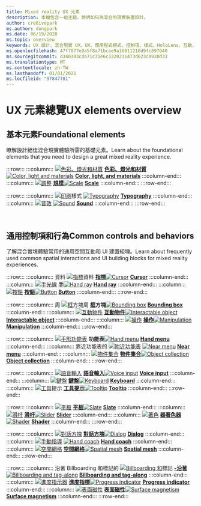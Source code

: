 ```yaml
---
title: Mixed reality UX 元素
description: 本檔包含一組主題，說明如何為混合的現實裝置設計。
author: cre8ivepark
ms.author: dongpark
ms.date: 06/19/2020
ms.topic: overview
keywords: UX 設計、混合現實 UX、UX、應用程式模式、控制項、樣式、HoloLens、互動、空間互動、空間 UI、UX 元素、行為、建立區塊、印刷、色彩、混合現實耳機、windows mixed reality 耳機、虛擬實境耳機、HoloLens、MRTK、混合現實工具組
ms.openlocfilehash: 47f7877e9a5f8a71bcae9a16011210d9fc897040
ms.sourcegitcommit: d340303cda71c31e6c3320231473d623c0930d33
ms.translationtype: MT
ms.contentlocale: zh-TW
ms.lasthandoff: 01/01/2021
ms.locfileid: "97847781"
---
```

# <a name="ux-elements-overview"></a><span data-ttu-id="89c3b-104">UX 元素總覽</span><span class="sxs-lookup"><span data-stu-id="89c3b-104">UX elements overview</span></span>

## <a name="foundational-elements"></a><span data-ttu-id="89c3b-105">基本元素</span><span class="sxs-lookup"><span data-stu-id="89c3b-105">Foundational elements</span></span>
<span data-ttu-id="89c3b-106">瞭解設計絕佳混合現實體驗所需的基礎元素。</span><span class="sxs-lookup"><span data-stu-id="89c3b-106">Learn about the foundational elements that you need to design a great mixed reality experience.</span></span>

:::row:::
    :::column:::
       <span data-ttu-id="89c3b-107">[ ![ 色彩、燈光和材質](images/640px-fragments.png)](color-light-and-materials.md) **[色彩、燈光和材質](color-light-and-materials.md)**</span><span class="sxs-lookup"><span data-stu-id="89c3b-107">[![Color, light and materials](images/640px-fragments.png)](color-light-and-materials.md) **[Color, light, and materials](color-light-and-materials.md)**</span></span>
    :::column-end:::
    :::column:::
       <span data-ttu-id="89c3b-108">[ ![ 調整](images/volvo-cars-microsoft-hololens-experience01-640px.png)](scale.md) **[規模](scale.md)**</span><span class="sxs-lookup"><span data-stu-id="89c3b-108">[![Scale](images/volvo-cars-microsoft-hololens-experience01-640px.png)](scale.md) **[Scale](scale.md)**</span></span>
    :::column-end:::
:::row-end:::

:::row:::
    :::column:::
       <span data-ttu-id="89c3b-109">[ ![ 印刷](images/typography-cover.png)](typography.md)樣式 **[](typography.md)**</span><span class="sxs-lookup"><span data-stu-id="89c3b-109">[![Typography](images/typography-cover.png)](typography.md) **[Typography](typography.md)**</span></span>
    :::column-end:::
    :::column:::
       <span data-ttu-id="89c3b-110">[ ![ 音效](images/spatialaudio.png)](spatial-sound-design.md) **[](spatial-sound-design.md)**</span><span class="sxs-lookup"><span data-stu-id="89c3b-110">[![Sound](images/spatialaudio.png)](spatial-sound-design.md) **[Sound](spatial-sound-design.md)**</span></span>
    :::column-end:::
:::row-end:::

<br>

## <a name="common-controls-and-behaviors"></a><span data-ttu-id="89c3b-111">通用控制項和行為</span><span class="sxs-lookup"><span data-stu-id="89c3b-111">Common controls and behaviors</span></span>
<span data-ttu-id="89c3b-112">了解混合實境體驗常用的通用空間互動和 UI 建置組塊。</span><span class="sxs-lookup"><span data-stu-id="89c3b-112">Learn about frequently used common spatial interactions and UI building blocks for mixed reality experiences.</span></span>

:::row:::
    :::column:::
       <span data-ttu-id="89c3b-113">資料 [ ![ 指標](images/UX_Hero_Cursor.jpg)](cursors.md)資料 **[指標](cursors.md)**</span><span class="sxs-lookup"><span data-stu-id="89c3b-113">[![Cursor](images/UX_Hero_Cursor.jpg)](cursors.md) **[Cursor](cursors.md)**</span></span>
    :::column-end:::
    :::column:::
       <span data-ttu-id="89c3b-114">[ ![ 手光線](images/UX_Hero_HandRay.jpg)](point-and-commit.md) **[手](point-and-commit.md)**</span><span class="sxs-lookup"><span data-stu-id="89c3b-114">[![Hand ray](images/UX_Hero_HandRay.jpg)](point-and-commit.md) **[Hand ray](point-and-commit.md)**</span></span>
    :::column-end:::
    :::column:::
       <span data-ttu-id="89c3b-115">[ ![ 按鈕](images/UX_Hero_Button.jpg)](button.md) **[按鈕](button.md)**</span><span class="sxs-lookup"><span data-stu-id="89c3b-115">[![Button](images/UX_Hero_Button.jpg)](button.md) **[Button](button.md)**</span></span>
    :::column-end:::
:::row-end:::

:::row:::
    :::column:::
       <span data-ttu-id="89c3b-116">周 [ ![ 框](images/UX_Hero_BoundingBox.jpg)](app-bar-and-bounding-box.md)方塊周 **[框](app-bar-and-bounding-box.md)方塊**</span><span class="sxs-lookup"><span data-stu-id="89c3b-116">[![Bounding box](images/UX_Hero_BoundingBox.jpg)](app-bar-and-bounding-box.md) **[Bounding box](app-bar-and-bounding-box.md)**</span></span>
    :::column-end:::
    :::column:::
       <span data-ttu-id="89c3b-117">[ ![ 互動物件](images/UX_Hero_Interactable.jpg)](interactable-object.md) **[互動物件](interactable-object.md)**</span><span class="sxs-lookup"><span data-stu-id="89c3b-117">[![Interactable object](images/UX_Hero_Interactable.jpg)](interactable-object.md) **[Interactable object](interactable-object.md)**</span></span>
    :::column-end:::
    :::column:::
       <span data-ttu-id="89c3b-118">[ ![ 操作](images/UX_Hero_Manipulation.jpg)](direct-manipulation.md) **[操作](direct-manipulation.md)**</span><span class="sxs-lookup"><span data-stu-id="89c3b-118">[![Manipulation](images/UX_Hero_Manipulation.jpg)](direct-manipulation.md) **[Manipulation](direct-manipulation.md)**</span></span>
    :::column-end:::
:::row-end:::

:::row:::
    :::column:::
       <span data-ttu-id="89c3b-119">[ ![ 手形功能表](images/UX_Hero_HandMenu.jpg)](hand-menu.md) **[](hand-menu.md)功能表**</span><span class="sxs-lookup"><span data-stu-id="89c3b-119">[![Hand menu](images/UX_Hero_HandMenu.jpg)](hand-menu.md) **[Hand menu](hand-menu.md)**</span></span>
    :::column-end:::
    :::column:::
       <span data-ttu-id="89c3b-120">靠近功能表的 [ ![ 附近功能表](images/UX_Hero_NearMenu.jpg)](near-menu.md) **[](near-menu.md)**</span><span class="sxs-lookup"><span data-stu-id="89c3b-120">[![Near menu](images/UX_Hero_NearMenu.jpg)](near-menu.md) **[Near menu](near-menu.md)**</span></span>
    :::column-end:::
    :::column:::
       <span data-ttu-id="89c3b-121">[ ![ 物件集合](images/UX_Hero_ObjectCollection.jpg)](object-collection.md) **[物件集合](object-collection.md)**</span><span class="sxs-lookup"><span data-stu-id="89c3b-121">[![Object collection](images/UX_Hero_ObjectCollection.jpg)](object-collection.md) **[Object collection](object-collection.md)**</span></span>
    :::column-end:::
:::row-end:::

:::row:::
    :::column:::
       <span data-ttu-id="89c3b-122">[ ![ 語音輸入](images/UX_Hero_VoiceCommand.jpg)](voice-input.md) **[語音輸入](voice-input.md)**</span><span class="sxs-lookup"><span data-stu-id="89c3b-122">[![Voice input](images/UX_Hero_VoiceCommand.jpg)](voice-input.md) **[Voice input](voice-input.md)**</span></span>
    :::column-end:::
    :::column:::
       <span data-ttu-id="89c3b-123">[ ![ 鍵盤](images/UX_Hero_Keyboard.jpg)](keyboard.md) **[鍵盤](keyboard.md)**</span><span class="sxs-lookup"><span data-stu-id="89c3b-123">[![Keyboard](images/UX_Hero_Keyboard.jpg)](keyboard.md) **[Keyboard](keyboard.md)**</span></span>
    :::column-end:::
    :::column:::
       <span data-ttu-id="89c3b-124">[ ![ 工具](images/UX_Hero_Tooltip.jpg)](tooltip.md)提示 **[工具提示](tooltip.md)**</span><span class="sxs-lookup"><span data-stu-id="89c3b-124">[![Tooltip](images/UX_Hero_Tooltip.jpg)](tooltip.md) **[Tooltip](tooltip.md)**</span></span>
    :::column-end:::
:::row-end:::

:::row:::
    :::column:::
       <span data-ttu-id="89c3b-125">[ ![ 平板](images/UX_Hero_Slate.jpg)](slate.md) **[平板](slate.md)**</span><span class="sxs-lookup"><span data-stu-id="89c3b-125">[![Slate](images/UX_Hero_Slate.jpg)](slate.md) **[Slate](slate.md)**</span></span>
    :::column-end:::
    :::column:::
       <span data-ttu-id="89c3b-126">[ ![ 滑杆](images/UX_Hero_Slider.jpg)](slider.md) **[滑杆](slider.md)**</span><span class="sxs-lookup"><span data-stu-id="89c3b-126">[![Slider](images/UX_Hero_Slider.jpg)](slider.md) **[Slider](slider.md)**</span></span>
    :::column-end:::
    :::column:::
        <span data-ttu-id="89c3b-127">[ ![ 著色](images/UX_Hero_StandardShader.jpg)](shader.md) **[器著色器](shader.md)**</span><span class="sxs-lookup"><span data-stu-id="89c3b-127">[![Shader](images/UX_Hero_StandardShader.jpg)](shader.md) **[Shader](shader.md)**</span></span>
    :::column-end:::
:::row-end:::

:::row:::
    :::column:::
       <span data-ttu-id="89c3b-128">[ ![ 對話方塊](images/MRTK_UX_Dialog.jpg)](dialog-ui.md) **[對話方塊](dialog-ui.md)**</span><span class="sxs-lookup"><span data-stu-id="89c3b-128">[![Dialog](images/MRTK_UX_Dialog.jpg)](dialog-ui.md) **[Dialog](dialog-ui.md)**</span></span>
    :::column-end:::
    :::column:::
       <span data-ttu-id="89c3b-129">[ ![ 手動指導](images/HandCoach/MRTK_handCoach.jpg)](hand-coach.md) **[](hand-coach.md)**</span><span class="sxs-lookup"><span data-stu-id="89c3b-129">[![Hand coach](images/HandCoach/MRTK_handCoach.jpg)](hand-coach.md) **[Hand coach](hand-coach.md)**</span></span>
    :::column-end:::
    :::column:::
       <span data-ttu-id="89c3b-130">[ ![ 空間網格](images/MRTK_PulseShader_SpatialMesh.gif)](spatial-mesh-ux.md) **[空間網格](spatial-mesh-ux.md)**</span><span class="sxs-lookup"><span data-stu-id="89c3b-130">[![Spatial mesh](images/MRTK_PulseShader_SpatialMesh.gif)](spatial-mesh-ux.md) **[Spatial mesh](spatial-mesh-ux.md)**</span></span>
    :::column-end:::
:::row-end:::

:::row:::
    :::column:::
        <span data-ttu-id="89c3b-131">沿著 Billboarding 和標記的 [ ![ Billboarding 和](images/MRTK_TagAlong.gif)](billboarding-and-tag-along.md)標記 **[-沿著](billboarding-and-tag-along.md)**</span><span class="sxs-lookup"><span data-stu-id="89c3b-131">[![Billboarding and tag-along](images/MRTK_TagAlong.gif)](billboarding-and-tag-along.md) **[Billboarding and tag-along](billboarding-and-tag-along.md)**</span></span>
    :::column-end:::
    :::column:::
       <span data-ttu-id="89c3b-132">[ ![ 進度指示器](images/MRTK_ProgressIndicator.gif)](progress.md) **[進度指標](progress.md)**</span><span class="sxs-lookup"><span data-stu-id="89c3b-132">[![Progress indicator](images/MRTK_ProgressIndicator.gif)](progress.md) **[Progress indicator](progress.md)**</span></span>
    :::column-end:::
    :::column:::
       <span data-ttu-id="89c3b-133">[ ![ 表面磁性](images/MRTK_SurfaceMagnetism.gif)](surface-magnetism.md) **[表面磁性](surface-magnetism.md)**</span><span class="sxs-lookup"><span data-stu-id="89c3b-133">[![Surface magnetism](images/MRTK_SurfaceMagnetism.gif)](surface-magnetism.md) **[Surface magnetism](surface-magnetism.md)**</span></span>
    :::column-end:::
:::row-end:::

<br>
